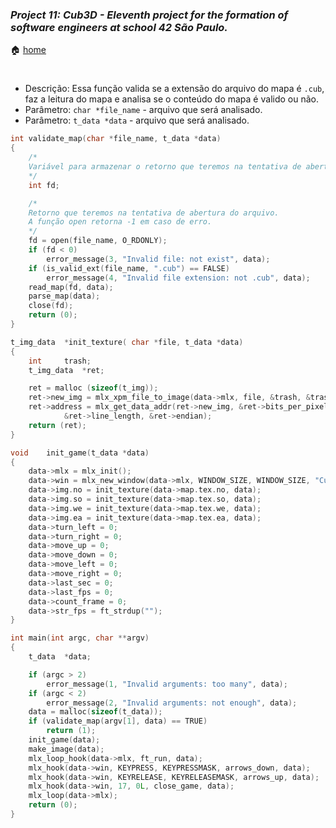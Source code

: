 ### _Project 11: Cub3D - Eleventh project for the formation of software engineers at school 42 São Paulo._

🏠 [home](https://github.com/Vinicius-Santoro/42-formation-lvl2-11.cub3d)

<h1></h1>


- Descrição: Essa função valida se a extensão do arquivo do mapa é `.cub`,
faz a leitura do mapa e analisa se o conteúdo do mapa é valido ou não.
- Parâmetro: `char *file_name` - arquivo que será analisado.
- Parâmetro: `t_data *data` - arquivo que será analisado.

```c
int	validate_map(char *file_name, t_data *data)
{
	/*
	Variável para armazenar o retorno que teremos na tentativa de abertura do arquivo.
	*/
	int	fd;

	/*
	Retorno que teremos na tentativa de abertura do arquivo.
	A função open retorna -1 em caso de erro.
	*/
	fd = open(file_name, O_RDONLY);
	if (fd < 0)
		error_message(3, "Invalid file: not exist", data);
	if (is_valid_ext(file_name, ".cub") == FALSE)
		error_message(4, "Invalid file extension: not .cub", data);
	read_map(fd, data);
	parse_map(data);
	close(fd);
	return (0);
}
```

```c
t_img_data	*init_texture( char *file, t_data *data)
{
	int		trash;
	t_img_data	*ret;

	ret = malloc (sizeof(t_img));
	ret->new_img = mlx_xpm_file_to_image(data->mlx, file, &trash, &trash);
	ret->address = mlx_get_data_addr(ret->new_img, &ret->bits_per_pixel,
			&ret->line_length, &ret->endian);
	return (ret);
}
```

```c
void	init_game(t_data *data)
{
	data->mlx = mlx_init();
	data->win = mlx_new_window(data->mlx, WINDOW_SIZE, WINDOW_SIZE, "Cub3d");
	data->img.no = init_texture(data->map.tex.no, data);
	data->img.so = init_texture(data->map.tex.so, data);
	data->img.we = init_texture(data->map.tex.we, data);
	data->img.ea = init_texture(data->map.tex.ea, data);
	data->turn_left = 0;
	data->turn_right = 0;
	data->move_up = 0;
	data->move_down = 0;
	data->move_left = 0;
	data->move_right = 0;
	data->last_sec = 0;
	data->last_fps = 0;
	data->count_frame = 0;
	data->str_fps = ft_strdup("");
}
```


```c
int	main(int argc, char **argv)
{
	t_data	*data;

	if (argc > 2)
		error_message(1, "Invalid arguments: too many", data);
	if (argc < 2)
		error_message(2, "Invalid arguments: not enough", data);
	data = malloc(sizeof(t_data));
	if (validate_map(argv[1], data) == TRUE)
		return (1);
	init_game(data);
	make_image(data);
	mlx_loop_hook(data->mlx, ft_run, data);
	mlx_hook(data->win, KEYPRESS, KEYPRESSMASK, arrows_down, data);
	mlx_hook(data->win, KEYRELEASE, KEYRELEASEMASK, arrows_up, data);
	mlx_hook(data->win, 17, 0L, close_game, data);
	mlx_loop(data->mlx);
	return (0);
}
```
